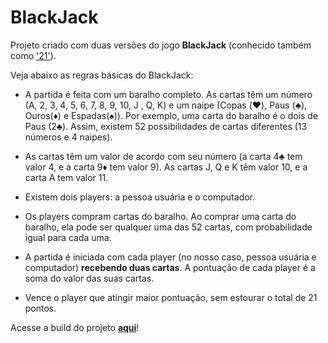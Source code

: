 # BlackJack
Projeto criado com duas versões do jogo **BlackJack** (conhecido também como <a href="https://pt.wikipedia.org/wiki/Blackjack" target="_blank">'21'</a>).

   Veja abaixo as regras básicas do BlackJack:

- A partida é feita com um baralho completo. As cartas têm um número (A, 2, 3, 4, 5, 6, 7, 8, 9, 10, J , Q, K) e um naipe (Copas (♥️), Paus (♣️), Ouros(♦️) e Espadas(♠️)). Por exemplo, uma carta do baralho é o dois de Paus (2♣️). Assim, existem 52 possibilidades de cartas diferentes (13 números e 4 naipes).

- As cartas têm um valor de acordo com seu número (a carta 4♣️ tem valor 4, e a carta 9♦️ tem valor 9). As cartas J, Q e K têm valor 10, e a carta A tem valor 11.

- Existem dois players: a pessoa usuária e o computador.

- Os players compram cartas do baralho. Ao comprar uma carta do baralho, ela pode ser qualquer uma das 52 cartas, com probabilidade igual para cada uma.

- A partida é iniciada com cada player (no nosso caso, pessoa usuária e computador) **recebendo duas cartas**. A pontuação de cada player é a soma do valor das suas cartas.

- Vence o player que atingir maior pontuação, sem estourar o total de 21 pontos.

Acesse a build do projeto <a href="https://blackjack-mazzinogueira.surge.sh/" target="_blank"><strong>aqui</strong></a>!
